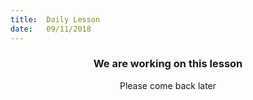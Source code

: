```yaml
---
title:  Daily Lesson
date:   09/11/2018
---
```


### <center>We are working on this lesson</center>
<center>Please come back later</center>